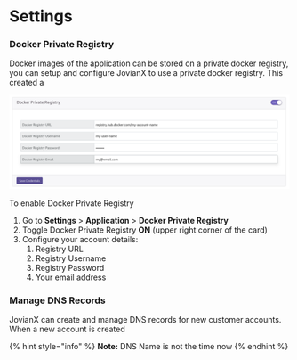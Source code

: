 # Settings

### Docker Private Registry

Docker images of the application can be stored on a private docker registry, you can setup and configure JovianX to use a private docker registry. This created a 

![Docker Private Registry](../../.gitbook/assets/image%20%2852%29.png)

To enable Docker Private Registry 

1. Go to **Settings** &gt; **Application** &gt; **Docker Private Registry** 
2. Toggle Docker Private Registry **ON** \(upper right corner of the card\)
3. Configure your account details:
   1. Registry URL
   2. Registry Username 
   3. Registry Password
   4. Your email address

### Manage DNS Records

JovianX can create and manage DNS records for new customer accounts. When a new account is created 

{% hint style="info" %}
**Note:** DNS Name is not the time now 
{% endhint %}



